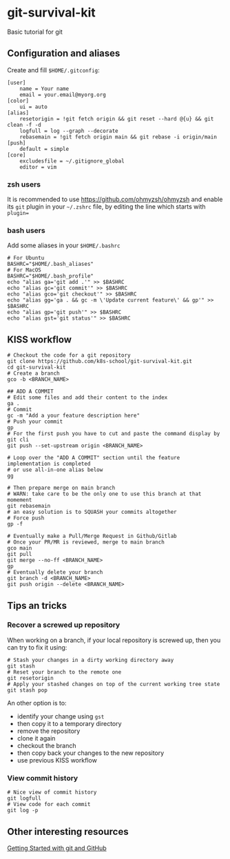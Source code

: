 # git-survival-kit
Basic tutorial for git

## Configuration and aliases

Create and fill `$HOME/.gitconfig`:

```
[user]
	name = Your name
	email = your.email@myorg.org
[color]
	ui = auto
[alias]
    resetorigin = !git fetch origin && git reset --hard @{u} && git clean -f -d
    logfull = log --graph --decorate
    rebasemain = !git fetch origin main && git rebase -i origin/main
[push]
	default = simple
[core]
	excludesfile = ~/.gitignore_global
	editor = vim
```

### zsh users

It is recommended to use https://github.com/ohmyzsh/ohmyzsh and enable its `git` plugin in your `~/.zshrc` file, by editing the line which starts with `plugin=`

### bash users

Add some aliases in your `$HOME/.bashrc`

```shell
# For Ubuntu
BASHRC="$HOME/.bash_aliases"
# For MacOS
BASHRC="$HOME/.bash_profile"
echo "alias ga='git add .'" >> $BASHRC
echo "alias gc='git commit'" >> $BASHRC
echo "alias gco='git checkout'" >> $BASHRC
echo "alias gg='ga . && gc -m \'Update current feature\' && gp'" >> $BASHRC
echo "alias gp='git push'" >> $BASHRC
echo "alias gst='git status'" >> $BASHRC
```

## KISS workflow

```shell
# Checkout the code for a git repository
git clone https://github.com/k8s-school/git-survival-kit.git
cd git-survival-kit
# Create a branch
gco -b <BRANCH_NAME>

## ADD A COMMIT
# Edit some files and add their content to the index
ga .
# Commit
gc -m "Add a your feature description here"
# Push your commit
gp
# For the first push you have to cut and paste the command display by git cli
git push --set-upstream origin <BRANCH_NAME>

# Loop over the "ADD A COMMIT" section until the feature implementation is completed
# or use all-in-one alias below
gg

# Then prepare merge on main branch
# WARN: take care to be the only one to use this branch at that momement
git rebasemain
# an easy solution is to SQUASH your commits altogether
# Force push
gp -f

# Eventually make a Pull/Merge Request in Github/Gitlab
# Once your PR/MR is reviewed, merge to main branch
gco main
git pull
git merge --no-ff <BRANCH_NAME>
gp
# Eventually delete your branch
git branch -d <BRANCH_NAME>
git push origin --delete <BRANCH_NAME>
```

## Tips an tricks

### Recover a screwed up repository

When working on a branch, if your local repository is screwed up, then you can try to fix it using:
```shell
# Stash your changes in a dirty working directory away
git stash
# Reset your branch to the remote one
git resetorigin
# Apply your stashed changes on top of the current working tree state
git stash pop
```

An other option is to:
- identify your change using `gst`
- then copy it to a temporary directory
- remove the repository
- clone it again
- checkout the branch
- then copy back your changes to the new repository
- use previous KISS workflow

### View commit history

```shell
# Nice view of commit history
git logfull
# View code for each commit
git log -p
```

## Other interesting resources

[Getting Started with git and GitHub](https://github.com/drphilmarshall/GettingStarted)
